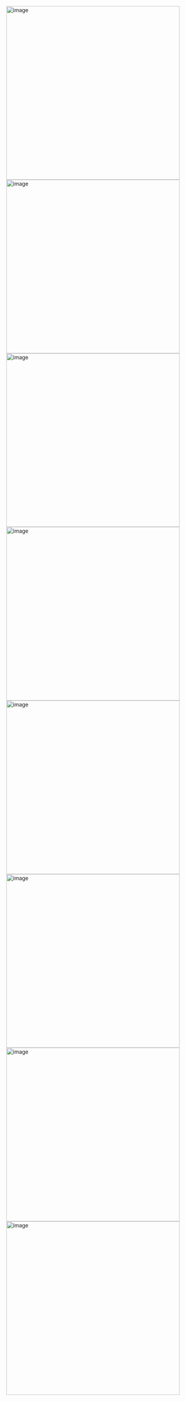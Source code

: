 <img width="459" alt="image" src="https://user-images.githubusercontent.com/45273279/183262703-ec4271ea-109e-4459-bee2-5c92e13535ca.png"> <img width="459" alt="image" src="https://user-images.githubusercontent.com/45273279/183262719-15f1fa88-05c8-4d9b-b383-6ce1391962f6.png"> <img width="459" alt="image" src="https://user-images.githubusercontent.com/45273279/183262748-f830aa49-b4b4-4082-8a35-452d886ce814.png"> <img width="459" alt="image" src="https://user-images.githubusercontent.com/45273279/183262765-db0d2bdb-23a6-4531-8488-90ffa7e90386.png"> <img width="459" alt="image" src="https://user-images.githubusercontent.com/45273279/183262796-797a05a6-530e-41ac-acc8-9a8d42831a7c.png"> <img width="459" alt="image" src="https://user-images.githubusercontent.com/45273279/183262824-493b5cd2-4b03-4603-8102-9d1fb3d1e6ab.png"> <img width="459" alt="image" src="https://user-images.githubusercontent.com/45273279/183262843-bc5c50d9-4e08-47cf-aafc-b23c761cd2b6.png"> <img width="459" alt="image" src="https://user-images.githubusercontent.com/45273279/183262855-3aef5379-0662-4140-8364-5403db706d18.png">
